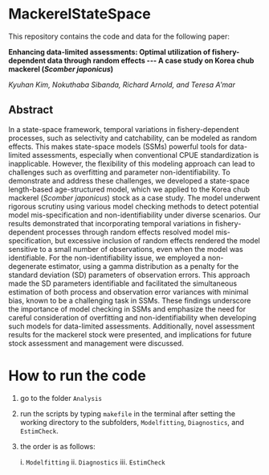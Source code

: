 # MackerelStateSpace

This repository contains the code and data for the following paper:

**Enhancing data-limited assessments: Optimal utilization of fishery-dependent data through random effects --- A case study on Korea chub mackerel (_Scomber japonicus_)**

*Kyuhan Kim, Nokuthaba Sibanda, Richard Arnold, and Teresa A'mar*


## Abstract

In a state-space framework, temporal variations in fishery-dependent
processes, such as selectivity and catchability, can be modeled as
random effects. This makes state-space models (SSMs) powerful tools for
data-limited assessments, especially when conventional CPUE
standardization is inapplicable. However, the flexibility of this
modeling approach can lead to challenges such as overfitting and
parameter non-identifiability. To demonstrate and address these
challenges, we developed a state-space length-based age-structured
model, which we applied to the Korea chub mackerel
(_Scomber japonicus_) stock as a case study. The model underwent
rigorous scrutiny using various model checking methods to detect
potential model mis-specification and non-identifiability under diverse
scenarios. Our results demonstrated that incorporating temporal
variations in fishery-dependent processes through random effects
resolved model mis-specification, but excessive inclusion of random
effects rendered the model sensitive to a small number of observations,
even when the model was identifiable. For the non-identifiability issue,
we employed a non-degenerate estimator, using a gamma distribution as a
penalty for the standard deviation (SD) parameters of observation
errors. This approach made the SD parameters identifiable and
facilitated the simultaneous estimation of both process and observation
error variances with minimal bias, known to be a challenging task in
SSMs. These findings underscore the importance of model checking in SSMs
and emphasize the need for careful consideration of overfitting and
non-identifiability when developing such models for data-limited
assessments. Additionally, novel assessment results for the mackerel
stock were presented, and implications for future stock assessment and
management were discussed.



# How to run the code

1. go to the folder `Analysis`

2. run the scripts by typing `makefile` in the terminal after setting the working directory to the subfolders, `Modelfitting`, `Diagnostics`, and `EstimCheck`.

3. the order is as follows:

   i. `Modelfitting`
   ii. `Diagnostics`
   iii. `EstimCheck`

